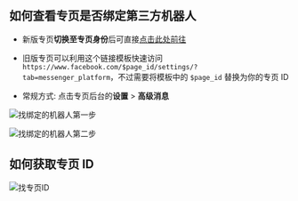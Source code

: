 ## 如何查看专页是否绑定第三方机器人

* 新版专页**切换至专页身份**后可直接[点击此处前往](https://www.facebook.com/settings?tab=advanced_messaging) 

* 旧版专页可以利用这个链接模板快速访问 `https://www.facebook.com/$page_id/settings/?tab=messenger_platform`，不过需要将模板中的 `$page_id` 替换为你的专页 ID

* 常规方式: 点击专页后台的**设置** > **高级消息**

![找绑定的机器人第一步](../imgs/lookUpBots1.png) 

![找绑定的机器人第二步](../imgs/lookUpBots2.png) 

## 如何获取专页 ID

![找专页ID](../imgs/findPageID.png)